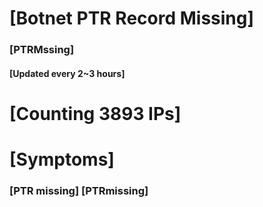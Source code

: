 # [Botnet PTR Record Missing]
### [PTRMssing]
#### [Updated every 2~3 hours]

# [Counting 3893 IPs]

# [Symptoms] 
###   [PTR missing] [PTRmissing]
